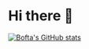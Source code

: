 # Hi there 👋

[![Bofta's GitHub stats](https://github-readme-stats.vercel.app/api?username=Bofta)](https://github.com/Bofta/github-readme-stats&show_icons=true)

